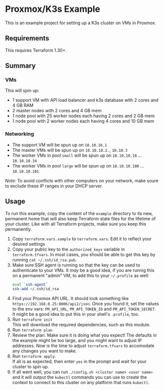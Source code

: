 # Proxmox/K3s Example

This is an example project for setting up a K3s cluster on VMs in Proxmox.

## Requirements

This requires Terraform 1.30+.

## Summary

### VMs

This will spin up:

- 1 support VM with API load balancer and k3s database with 2 cores and 4 GB
  RAM
- 2 master nodes with 2 cores and 4 GB mem
- 1 node pool with 25 worker nodes each having 2 cores and 2 GB mem
- 1 node pool with 2 worker nodes each having 4 cores and 10 GB mem

### Networking

- The support VM will be spun up on `10.10.10.1`
- The master VMs will be spun up on `10.10.10.2.`, `10.10.3`
- The worker VMs in pool `small` will be spun up on `10.10.10.10` ... `10.10.10.34`
- The worker VMs in pool `large` will be spun up on `10.10.10.100` ...
  `10.10.10.101`

*Note:* To avoid conflicts with other computers on your network, make soure to
exclude these IP ranges in your DHCP server.

## Usage

To run this example, copy the content of the `example` directory to its new,
permanent home that will also keep Terraform state files for the lifetime of
your cluster. Like with all Terraform projects, make sure you keep this
permanently.

1. Copy `terraform.vars.sample` to `terraform.vars`. Edit it to reflect your
   desired settings
1. Copy your public key to the `authorized_keys` variable in `terraform.tfvars`.
   In most cases, you should be able to get this key by running
   `cat ~/.ssh/id_rsa.pub`.
1. Make sure SSH agent is running so that the key can be used to authenticate to
   your VMs. It _may_ be a good idea, if you are runnig this on a permanent
   "admin" VM, to add this to your `~/.profile` as well:  
   ```bash
   eval `ssh-agent`
   ssh-add ~/.ssh/id_rsa
   ```
1. Find your Proxmox API URL. It should look something like
   `https://192.168.0.25:8006/api2/json`. Once you found it, set the
   values to the env vars: `PM_API_URL`, `PM_API_TOKEN_ID` and
   `PM_API_TOKEN_SECRET`.  
    It might be a good idea to put this in your shell's `.profile`, too.
1. Run `terraform init`  
   This will download the required dependencies, such as this module.
1. Run `terraform plan`
1. Review the plan. Make sure it is doing what you expect! The defaults in
   the example might be too large, and you might want to adjust IP
   addresses. _Now_ is the time to adjust `terraform.tfvars` to accomodate
   any changes you want to make.
1. Run `terraform apply`.  
   If all is as expected, then enter `yes` in the
   prompt and wait for your cluster to spin up.
1. If all went well, you can run `./config.sh <cluster name> <user name>`
   and it will output the `kubectl` commands you can use to create
   the context to connect to this cluster on any platform that runs
   `kubectl`.
